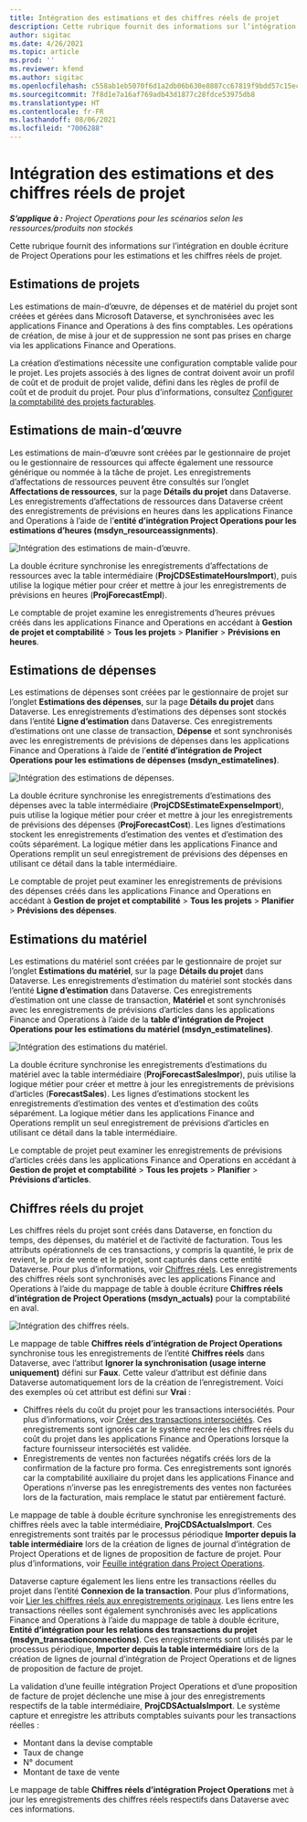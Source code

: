 ```yaml
---
title: Intégration des estimations et des chiffres réels de projet
description: Cette rubrique fournit des informations sur l’intégration en double écriture de Project Operations pour les estimations et les chiffres réels de projet.
author: sigitac
ms.date: 4/26/2021
ms.topic: article
ms.prod: ''
ms.reviewer: kfend
ms.author: sigitac
ms.openlocfilehash: c558ab1eb5070f6d1a2db06b630e8807cc67819f9bdd57c15ec346f484e04fe9
ms.sourcegitcommit: 7f8d1e7a16af769adb43d1877c28fdce53975db8
ms.translationtype: HT
ms.contentlocale: fr-FR
ms.lasthandoff: 08/06/2021
ms.locfileid: "7006288"
---
```

# <a name="project-estimates-and-actuals-integration"></a>Intégration des estimations et des chiffres réels de projet

_**S’applique à :** Project Operations pour les scénarios selon les ressources/produits non stockés_

Cette rubrique fournit des informations sur l’intégration en double écriture de Project Operations pour les estimations et les chiffres réels de projet.

## <a name="project-estimates"></a>Estimations de projets

Les estimations de main-d’œuvre, de dépenses et de matériel du projet sont créées et gérées dans Microsoft Dataverse, et synchronisées avec les applications Finance and Operations à des fins comptables. Les opérations de création, de mise à jour et de suppression ne sont pas prises en charge via les applications Finance and Operations.

La création d’estimations nécessite une configuration comptable valide pour le projet. Les projets associés à des lignes de contrat doivent avoir un profil de coût et de produit de projet valide, défini dans les règles de profil de coût et de produit du projet. Pour plus d’informations, consultez [Configurer la comptabilité des projets facturables](../project-accounting/configure-accounting-billable-projects.md#configure-project-cost-and-revenue-profile-rules).

## <a name="labor-estimates"></a>Estimations de main-d’œuvre

Les estimations de main-d’œuvre sont créées par le gestionnaire de projet ou le gestionnaire de ressources qui affecte également une ressource générique ou nommée à la tâche de projet. Les enregistrements d’affectations de ressources peuvent être consultés sur l’onglet **Affectations de ressources**, sur la page **Détails du projet** dans Dataverse. Les enregistrements d’affectations de ressources dans Dataverse créent des enregistrements de prévisions en heures dans les applications Finance and Operations à l’aide de l’**entité d’intégration Project Operations pour les estimations d’heures (msdyn\_resourceassignments)**.

   ![Intégration des estimations de main-d’œuvre.](./Media/DW4LaborEstimates.png)

La double écriture synchronise les enregistrements d’affectations de ressources avec la table intermédiaire (**ProjCDSEstimateHoursImport**), puis utilise la logique métier pour créer et mettre à jour les enregistrements de prévisions en heures (**ProjForecastEmpl**).

Le comptable de projet examine les enregistrements d’heures prévues créés dans les applications Finance and Operations en accédant à **Gestion de projet et comptabilité** > **Tous les projets** > **Planifier** > **Prévisions en heures**.

## <a name="expense-estimates"></a>Estimations de dépenses

Les estimations de dépenses sont créées par le gestionnaire de projet sur l’onglet **Estimations des dépenses**, sur la page **Détails du projet** dans Dataverse. Les enregistrements d’estimations des dépenses sont stockés dans l’entité **Ligne d’estimation** dans Dataverse. Ces enregistrements d’estimations ont une classe de transaction, **Dépense** et sont synchronisés avec les enregistrements de prévisions de dépenses dans les applications Finance and Operations à l’aide de l’**entité d’intégration de Project Operations pour les estimations de dépenses (msdyn\_estimatelines)**.

   ![Intégration des estimations de dépenses.](./Media/DW4ExpenseEstimates.png)

La double écriture synchronise les enregistrements d’estimations des dépenses avec la table intermédiaire (**ProjCDSEstimateExpenseImport**), puis utilise la logique métier pour créer et mettre à jour les enregistrements de prévisions des dépenses (**ProjForecastCost**). Les lignes d’estimations stockent les enregistrements d’estimation des ventes et d’estimation des coûts séparément. La logique métier dans les applications Finance and Operations remplit un seul enregistrement de prévisions des dépenses en utilisant ce détail dans la table intermédiaire.

Le comptable de projet peut examiner les enregistrements de prévisions des dépenses créés dans les applications Finance and Operations en accédant à **Gestion de projet et comptabilité** > **Tous les projets** > **Planifier** > **Prévisions des dépenses**.

## <a name="material-estimates"></a>Estimations du matériel

Les estimations du matériel sont créées par le gestionnaire de projet sur l’onglet **Estimations du matériel**, sur la page **Détails du projet** dans Dataverse. Les enregistrements d’estimation du matériel sont stockés dans l’entité **Ligne d’estimation** dans Dataverse. Ces enregistrements d’estimation ont une classe de transaction, **Matériel** et sont synchronisés avec les enregistrements de prévisions d’articles dans les applications Finance and Operations à l’aide de la **table d’intégration de Project Operations pour les estimations du matériel (msdyn\_estimatelines)**.

   ![Intégration des estimations du matériel.](./Media/DW4MaterialEstimates.png)

La double écriture synchronise les enregistrements d’estimations du matériel avec la table intermédiaire (**ProjForecastSalesImpor**), puis utilise la logique métier pour créer et mettre à jour les enregistrements de prévisions d’articles (**ForecastSales**). Les lignes d’estimations stockent les enregistrements d’estimation des ventes et d’estimation des coûts séparément. La logique métier dans les applications Finance and Operations remplit un seul enregistrement de prévisions d’articles en utilisant ce détail dans la table intermédiaire.

Le comptable de projet peut examiner les enregistrements de prévisions d’articles créés dans les applications Finance and Operations en accédant à **Gestion de projet et comptabilité** > **Tous les projets** > **Planifier** > **Prévisions d’articles**.

## <a name="project-actuals"></a>Chiffres réels du projet

Les chiffres réels du projet sont créés dans Dataverse, en fonction du temps, des dépenses, du matériel et de l’activité de facturation. Tous les attributs opérationnels de ces transactions, y compris la quantité, le prix de revient, le prix de vente et le projet, sont capturés dans cette entité Dataverse. Pour plus d’informations, voir [Chiffres réels](../actuals/actuals-overview.md). Les enregistrements des chiffres réels sont synchronisés avec les applications Finance and Operations à l’aide du mappage de table à double écriture **Chiffres réels d’intégration de Project Operations (msdyn\_actuals)** pour la comptabilité en aval.

   ![Intégration des chiffres réels.](./Media/DW4Actuals.png)

Le mappage de table **Chiffres réels d’intégration de Project Operations** synchronise tous les enregistrements de l’entité **Chiffres réels** dans Dataverse, avec l’attribut **Ignorer la synchronisation (usage interne uniquement)** défini sur **Faux**. Cette valeur d’attribut est définie dans Dataverse automatiquement lors de la création de l’enregistrement. Voici des exemples où cet attribut est défini sur **Vrai** :

  - Chiffres réels du coût du projet pour les transactions intersociétés. Pour plus d’informations, voir [Créer des transactions intersociétés](../project-accounting/create-intercompany-transactions.md). Ces enregistrements sont ignorés car le système recrée les chiffres réels du coût du projet dans les applications Finance and Operations lorsque la facture fournisseur intersociétés est validée.
  - Enregistrements de ventes non facturées négatifs créés lors de la confirmation de la facture pro forma. Ces enregistrements sont ignorés car la comptabilité auxiliaire du projet dans les applications Finance and Operations n’inverse pas les enregistrements des ventes non facturées lors de la facturation, mais remplace le statut par entièrement facturé.

Le mappage de table à double écriture synchronise les enregistrements des chiffres réels avec la table intermédiaire, **ProjCDSActualsImport**. Ces enregistrements sont traités par le processus périodique **Importer depuis la table intermédiaire** lors de la création de lignes de journal d’intégration de Project Operations et de lignes de proposition de facture de projet. Pour plus d’informations, voir [Feuille intégration dans Project Operations](../project-accounting/project-operations-integration-journal.md).

Dataverse capture également les liens entre les transactions réelles du projet dans l’entité **Connexion de la transaction**. Pour plus d’informations, voir [Lier les chiffres réels aux enregistrements originaux](../actuals/linkingactuals.md). Les liens entre les transactions réelles sont également synchronisés avec les applications Finance and Operations à l’aide du mappage de table à double écriture, **Entité d’intégration pour les relations des transactions du projet (msdyn\_transactionconnections)**. Ces enregistrements sont utilisés par le processus périodique, **Importer depuis la table intermédiaire** lors de la création de lignes de journal d’intégration de Project Operations et de lignes de proposition de facture de projet.

La validation d’une feuille intégration Project Operations et d’une proposition de facture de projet déclenche une mise à jour des enregistrements respectifs de la table intermédiaire, **ProjCDSActualsImport**. Le système capture et enregistre les attributs comptables suivants pour les transactions réelles :

- Montant dans la devise comptable
- Taux de change
- N° document
- Montant de taxe de vente

Le mappage de table **Chiffres réels d’intégration Project Operations** met à jour les enregistrements des chiffres réels respectifs dans Dataverse avec ces informations.

